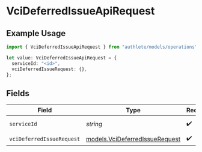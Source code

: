 # VciDeferredIssueApiRequest

## Example Usage

```typescript
import { VciDeferredIssueApiRequest } from "authlete/models/operations";

let value: VciDeferredIssueApiRequest = {
  serviceId: "<id>",
  vciDeferredIssueRequest: {},
};
```

## Fields

| Field                                                                     | Type                                                                      | Required                                                                  | Description                                                               |
| ------------------------------------------------------------------------- | ------------------------------------------------------------------------- | ------------------------------------------------------------------------- | ------------------------------------------------------------------------- |
| `serviceId`                                                               | *string*                                                                  | :heavy_check_mark:                                                        | A service ID.                                                             |
| `vciDeferredIssueRequest`                                                 | [models.VciDeferredIssueRequest](../../models/vcideferredissuerequest.md) | :heavy_check_mark:                                                        | N/A                                                                       |